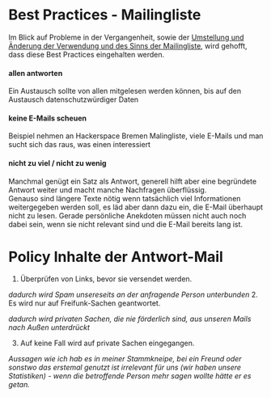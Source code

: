 # Best Practices - Mailingliste

Im Blick auf Probleme in der Vergangenheit, sowie der [Umstellung und Änderung der Verwendung und des Sinns der Mailingliste](http://wiki.bremen.freifunk.net/Treffen/2015_06_19#treffen-19-06-2015_protokoll), wird gehofft, dass diese Best Practices eingehalten werden.

#### allen antworten
Ein Austausch sollte von allen mitgelesen werden können, bis auf den Austausch datenschutzwürdiger Daten

#### keine E-Mails scheuen
Beispiel nehmen an Hackerspace Bremen Malingliste, viele E-Mails und man sucht sich das raus, was einen interessiert

#### nicht zu viel / nicht zu wenig
Manchmal genügt ein Satz als Antwort, generell hilft aber eine begründete Antwort weiter und macht manche Nachfragen überflüssig.  
Genauso sind längere Texte nötig wenn tatsächlich viel Informationen weitergegeben werden soll, es läd aber dann dazu ein, die E-Mail überhaupt nicht zu lesen. Gerade persönliche Anekdoten müssen nicht auch noch dabei sein, wenn sie nicht relevant sind und die E-Mail bereits lang ist.



# Policy Inhalte der Antwort-Mail
1. Überprüfen von Links, bevor sie versendet werden.

  _dadurch wird Spam unsereseits an der anfragende Person unterbunden_
2. Es wird nur auf Freifunk-Sachen geantwortet.

  _dadurch wird privaten Sachen, die nie förderlich sind, aus unseren Mails nach Außen unterdrückt_
  
3. Auf keine Fall wird auf private Sachen eingegangen.

 _Aussagen wie ich hab es in meiner Stammkneipe, bei ein Freund oder sonstwo das erstemal genutzt ist irrelevant für uns (wir haben unsere Statistiken) - wenn die betroffende Person mehr sagen wollte hätte er es getan._